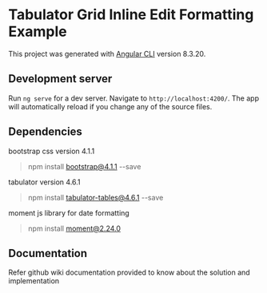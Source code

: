 # Tabulator Grid Inline Edit Formatting Example

This project was generated with [Angular CLI](https://github.com/angular/angular-cli) version 8.3.20.

## Development server

Run `ng serve` for a dev server. Navigate to `http://localhost:4200/`. The app will automatically reload if you change any of the source files.

## Dependencies

bootstrap css version 4.1.1
> npm install bootstrap@4.1.1 --save

tabulator version 4.6.1
> npm install tabulator-tables@4.6.1 --save

moment js library for date formatting
> npm install moment@2.24.0

## Documentation

Refer github wiki documentation provided to know about the solution and implementation
